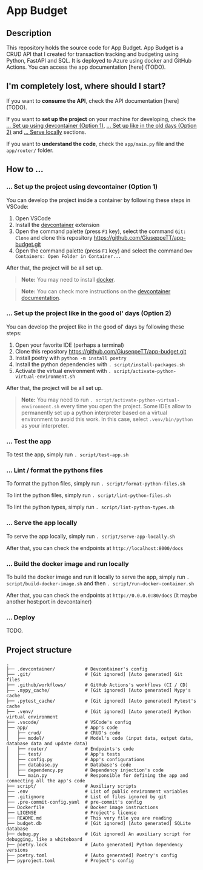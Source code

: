 # App Budget

## Description

This repository holds the source code for App Budget. App Budget is a CRUD API that I created for transaction tracking and budgeting using Python, FastAPI and SQL. It is deployed to Azure using docker and GitHub Actions. You can access the app documentation [here] (TODO).

## I'm completely lost, where should I start?

If you want to **consume the API**, check the API documentation [here] (TODO).

If you want to **set up the project** on your machine for developing, check the [... Set up using devcontainer (Option 1)](#set-up-the-project-using-devcontainer-option-1), [... Set up like in the old days (Option 2)](#set-up-the-project-like-in-the-good-ol-days-option-2) and [... Serve locally](#serve-the-app-locally) sections.

If you want to **understand the code**, check the `app/main.py` file and the `app/router/` folder.

## How to ...

### ... Set up the project using devcontainer (Option 1)

You can develop the project inside a container by following these steps in VSCode:

1. Open VSCode
1. Install the [devcontainer](https://marketplace.visualstudio.com/items?itemName=ms-vscode-remote.remote-containers) extension
1. Open the command palette (press `F1` key), select the command `Git: Clone` and clone this repository https://github.com/GiuseppeTT/app-budget.git
1. Open the command palette (press `F1` key) and select the command `Dev Containers: Open Folder in Container...`

After that, the project will be all set up.

> **Note:** You may need to install [docker](https://www.docker.com/).

> **Note:** You can check more instructions on the [devcontainer documentation](https://code.visualstudio.com/docs/devcontainers/containers).

### ... Set up the project like in the good ol' days (Option 2)

You can develop the project like in the good ol' days by following these steps:

1. Open your favorite IDE (perhaps a terminal)
1. Clone this repository https://github.com/GiuseppeTT/app-budget.git
1. Install poetry with `python -m install poetry`
1. Install the python dependencies with `. script/install-packages.sh`
1. Activate the virtual environment with `. script/activate-python-virtual-environment.sh`

After that, the project will be all set up.

> **Note:** You may need to run `. script/activate-python-virtual-environment.sh` every time you open the project. Some IDEs allow to permanently set up a python interpreter based on a virtual environment to avoid this work. In this case, select `.venv/bin/python` as your interpreter.

### ... Test the app

To test the app, simply run `. script/test-app.sh`

### ... Lint / format the pythons files

To format the python files, simply run `. script/format-python-files.sh`

To lint the python files, simply run `. script/lint-python-files.sh`

To lint the python types, simply run `. script/lint-python-types.sh`

### ... Serve the app locally

To serve the app locally, simply run `. script/serve-app-locally.sh`

After that, you can check the endpoints at `http://localhost:8000/docs`

### ... Build the docker image and run locally

To build the docker image and run it locally to serve the app, simply run `. script/build-docker-image.sh` and then `. script/run-docker-container.sh`

After that, you can check the endpoints at `http://0.0.0.0:80/docs` (it maybe another host:port in devcontainer)

### ... Deploy

TODO.

## Project structure

```
.
├── .devcontainer/           # Devcontainer's config
├── .git/                    # [Git ignored] [Auto generated] Git files
├── .github/workflows/       # GitHub Actions's workflows (CI / CD)
├── .mypy_cache/             # [Git ignored] [Auto generated] Mypy's cache
├── .pytest_cache/           # [Git ignored] [Auto generated] Pytest's cache
├── .venv/                   # [Git ignored] [Auto generated] Python virtual environment
├── .vscode/                 # VSCode's config
├── app/                     # App's code
│   ├── crud/                # CRUD's code
│   ├── model/               # Model's code (input data, output data, database data and update data)
│   ├── router/              # Endpoints's code
│   ├── test/                # App's tests
│   ├── config.py            # App's configurations
│   ├── database.py          # Database's code
│   ├── dependency.py        # Dependency injection's code
│   └── main.py              # Responsible for defining the app and connecting all the app's code
├── script/                  # Auxiliary scripts
├── .env                     # List of public environment variables
├── .gitignore               # List of files ignored by git
├── .pre-commit-config.yaml  # pre-commit's config
├── Dockerfile               # Docker image instructions
├── LICENSE                  # Project's license
├── README.md                # This very file you are reading
├── budget.db                # [Git ignored] [Auto generated] SQLite database
├── debug.py                 # [Git ignored] An auxiliary script for debugging, like a whiteboard
├── poetry.lock              # [Auto generated] Python dependency versions
├── poetry.toml              # [Auto generated] Poetry's config
├── pyproject.toml           # Project's config
```
